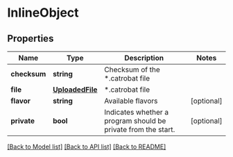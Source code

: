 # InlineObject

## Properties
Name | Type | Description | Notes
------------ | ------------- | ------------- | -------------
**checksum** | **string** | Checksum of the *.catrobat file | 
**file** | [**UploadedFile**](UploadedFile.md) | *.catrobat file | 
**flavor** | **string** | Available flavors | [optional] 
**private** | **bool** | Indicates whether a program should be private from the start. | [optional] 

[[Back to Model list]](../README.md#documentation-for-models) [[Back to API list]](../README.md#documentation-for-api-endpoints) [[Back to README]](../README.md)



